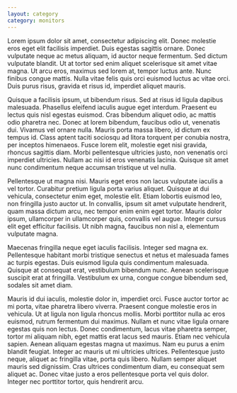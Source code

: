 ```yaml
---
layout: category
category: monitors
---
```


Lorem ipsum dolor sit amet, consectetur adipiscing elit. Donec molestie eros eget elit facilisis imperdiet. Duis egestas sagittis ornare. Donec vulputate neque ac metus aliquam, id auctor neque fermentum. Sed dictum vulputate blandit. Ut at tortor sed enim aliquet scelerisque sit amet vitae magna. Ut arcu eros, maximus sed lorem at, tempor luctus ante. Nunc finibus congue mattis. Nulla vitae felis quis orci euismod luctus ac vitae orci. Duis purus risus, gravida et risus id, imperdiet aliquet mauris.

Quisque a facilisis ipsum, ut bibendum risus. Sed at risus id ligula dapibus malesuada. Phasellus eleifend iaculis augue eget interdum. Praesent eu lectus quis nisl egestas euismod. Cras bibendum aliquet odio, ac mattis odio pharetra nec. Donec at lorem bibendum, faucibus odio ut, venenatis dui. Vivamus vel ornare nulla. Mauris porta massa libero, id dictum ex tempus id. Class aptent taciti sociosqu ad litora torquent per conubia nostra, per inceptos himenaeos. Fusce lorem elit, molestie eget nisi gravida, rhoncus sagittis diam. Morbi pellentesque ultricies justo, non venenatis orci imperdiet ultricies. Nullam ac nisi id eros venenatis lacinia. Quisque sit amet nunc condimentum neque accumsan tristique ut vel nulla.

Pellentesque ut magna nisi. Mauris eget eros non lacus vulputate iaculis a vel tortor. Curabitur pretium ligula porta varius aliquet. Quisque at dui vehicula, consectetur enim eget, molestie elit. Etiam lobortis euismod leo, non fringilla justo auctor ut. In convallis, ipsum sit amet vulputate hendrerit, quam massa dictum arcu, nec tempor enim enim eget tortor. Mauris dolor ipsum, ullamcorper in ullamcorper quis, convallis vel augue. Integer cursus elit eget efficitur facilisis. Ut nibh magna, faucibus non nisl a, elementum vulputate magna.

Maecenas fringilla neque eget iaculis facilisis. Integer sed magna ex. Pellentesque habitant morbi tristique senectus et netus et malesuada fames ac turpis egestas. Duis euismod ligula quis condimentum malesuada. Quisque at consequat erat, vestibulum bibendum nunc. Aenean scelerisque suscipit erat at fringilla. Vestibulum ex urna, congue congue bibendum sed, sodales sit amet diam.

Mauris id dui iaculis, molestie dolor in, imperdiet orci. Fusce auctor tortor ac mi porta, vitae pharetra libero viverra. Praesent congue molestie eros in vehicula. Ut at ligula non ligula rhoncus mollis. Morbi porttitor nulla ac eros euismod, rutrum fermentum dui maximus. Nullam et nunc vitae ligula ornare egestas quis non lectus. Donec condimentum, lacus vitae pharetra semper, tortor mi aliquam nibh, eget mattis erat lacus sed mauris. Etiam nec vehicula sapien. Aenean aliquam egestas magna ut maximus. Nam eu purus a enim blandit feugiat. Integer ac mauris ut mi ultricies ultrices. Pellentesque justo neque, aliquet ac fringilla vitae, porta quis libero. Nullam semper aliquet mauris sed dignissim. Cras ultrices condimentum diam, eu consequat sem aliquet ac. Donec vitae justo a eros pellentesque porta vel quis dolor. Integer nec porttitor tortor, quis hendrerit arcu.
